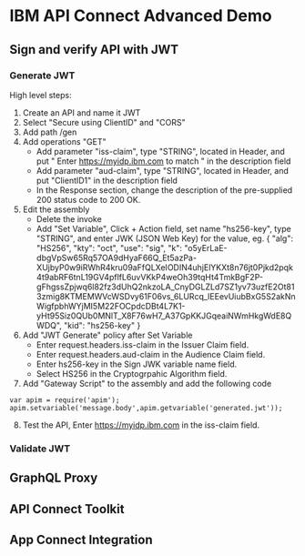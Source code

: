 # IBM API Connect Advanced Demo

## Sign and verify API with JWT

### Generate JWT

  High level steps:  
  1. Create an API and name it JWT
  2. Select "Secure using ClientID" and "CORS"
  3. Add path /gen
  4. Add operations "GET"
     - Add parameter "iss-claim", type "STRING", located in Header, and put " Enter https://myidp.ibm.com to match " in the description field  
     - Add parameter "aud-claim", type "STRING", located in Header, and put "ClientID1" in the description field  
     - In the Response section, change the description of the pre-supplied 200 status code to 200 OK.  
  5. Edit the assembly
     - Delete the invoke
     - Add "Set Variable", Click + Action field, set name "hs256-key", type "STRING", and enter JWK (JSON Web Key) for the value, eg.  { "alg": "HS256", "kty": "oct", "use": "sig", "k": "o5yErLaE-dbgVpSw65Rq57OA9dHyaF66Q_Et5azPa-XUjbyP0w9iRWhR4kru09aFfQLXeIODIN4uhjElYKXt8n76jt0Pjkd2pqk4t9abRF6tnL19GV4pflfL6uvVKkP4weOh39tqHt4TmkBgF2P-gFhgssZpjwq6l82fz3dUhQ2nkzoLA_CnyDGLZLd7SZ1yv73uzfE2Ot813zmig8KTMEMWVcWSDvy61F06vs_6LURcq_IEEevUiubBxG5S2akNnWigfpbhWYjMI5M22FOCpdcDBt4L7K1-yHt95Siz0QUb0MNlT_X8F76wH7_A37GpKKJGqeaiNWmHkgWdE8QWDQ", "kid": "hs256-key" }
  6. Add "JWT Generate" policy after Set Variable 
     - Enter request.headers.iss-claim in the Issuer Claim field.
     - Enter request.headers.aud-claim in the Audience Claim field.
     - Enter hs256-key in the Sign JWK variable name field.
     - Select HS256 in the Cryptogrpahic Algorithm field.
  7. Add "Gateway Script" to the assembly and add the following code
```
var apim = require('apim');
apim.setvariable('message.body',apim.getvariable('generated.jwt'));
```
  8. Test the API, Enter https://myidp.ibm.com in the iss-claim field.
  
### Validate JWT

## GraphQL Proxy

## API Connect Toolkit

## App Connect Integration

